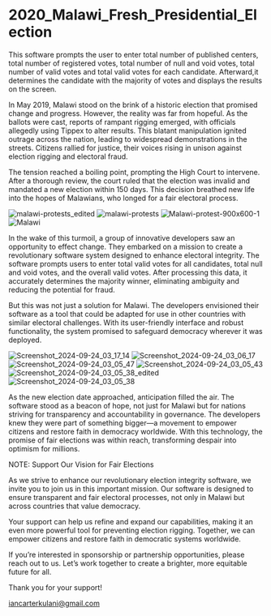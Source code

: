# 2020_Malawi_Fresh_Presidential_Election
This software prompts the user to enter total number of published centers, total number of registered votes, total number of null and void votes, total number of valid votes and total valid votes for each candidate. Afterward,it determines the candidate with the majority of votes and displays the results on the screen.

In May 2019, Malawi stood on the brink of a historic election that promised change and progress. 
However, the reality was far from hopeful. As the ballots were cast, reports of rampant rigging emerged, with officials allegedly using Tippex to alter results. This blatant manipulation ignited outrage across the nation, leading to widespread demonstrations in the streets. Citizens rallied for justice, their voices rising in unison against election rigging and electoral fraud.

The tension reached a boiling point, prompting the High Court to intervene. After a thorough review, the court ruled that the election was invalid and mandated a new election within 150 days. 
This decision breathed new life into the hopes of Malawians, who longed for a fair electoral process.

![malawi-protests_edited](https://github.com/user-attachments/assets/81ba7dce-5e2b-4909-8307-4709a17696de)
![malawi-protests](https://github.com/user-attachments/assets/11834496-0529-453c-9e8a-e3f4ee0767dd)
![Malawi-protest-900x600-1](https://github.com/user-attachments/assets/0150a915-5941-4635-aa32-a8190b6a6f4a)
![Malawi](https://github.com/user-attachments/assets/1388316e-7e26-4160-b749-2dfcc6c3c7dd)




In the wake of this turmoil, a group of innovative developers saw an opportunity to effect change. 
They embarked on a mission to create a revolutionary software system designed to enhance electoral integrity. 
The software prompts users to enter total valid votes for all candidates, total null and void votes, and the overall valid votes. 
After processing this data, it accurately determines the majority winner, eliminating ambiguity and reducing the potential for fraud.

But this was not just a solution for Malawi. The developers envisioned their software as a tool that could be adapted for use in other countries with similar electoral challenges. 
With its user-friendly interface and robust functionality, the system promised to safeguard democracy wherever it was deployed.


![Screenshot_2024-09-24_03_17_14](https://github.com/user-attachments/assets/308a3e3a-fd9d-408a-8768-8849768406ec)
![Screenshot_2024-09-24_03_06_17](https://github.com/user-attachments/assets/bc76f9ca-b47f-48d1-997f-9c4d81a4eaa4)
![Screenshot_2024-09-24_03_05_47](https://github.com/user-attachments/assets/ad7ad1af-bc98-44f9-9d6d-ca48fc4203ef)
![Screenshot_2024-09-24_03_05_43](https://github.com/user-attachments/assets/1f77b534-b9ab-45e9-bd39-822d9031d6b0)
![Screenshot_2024-09-24_03_05_38_edited](https://github.com/user-attachments/assets/ee0568a6-54be-49c2-a6eb-2a1ae4ba92bf)
![Screenshot_2024-09-24_03_05_38](https://github.com/user-attachments/assets/3a1502b4-f4ef-4d21-8533-fcdb65048585)



As the new election date approached, anticipation filled the air. The software stood as a beacon of hope, not just for Malawi but for nations striving for transparency and accountability in governance. 
The developers knew they were part of something bigger—a movement to empower citizens and restore faith in democracy worldwide. With this technology, the promise of fair elections was within reach, transforming despair into optimism for millions.



NOTE: Support Our Vision for Fair Elections

As we strive to enhance our revolutionary election integrity software, we invite you to join us in this important mission. Our software is designed to ensure transparent and fair electoral processes, not only in Malawi but across countries that value democracy.

Your support can help us refine and expand our capabilities, making it an even more powerful tool for preventing election rigging. Together, we can empower citizens and restore faith in democratic systems worldwide.

If you’re interested in sponsorship or partnership opportunities, please reach out to us. Let’s work together to create a brighter, more equitable future for all.

Thank you for your support!


iancarterkulani@gmail.com

